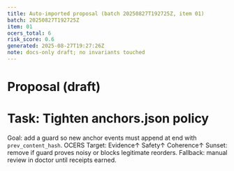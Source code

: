 ```yaml
---
title: Auto-imported proposal (batch 20250827T192725Z, item 01)
batch: 20250827T192725Z
item: 01
ocers_total: 6
risk_score: 0.6
generated: 2025-08-27T19:27:26Z
note: docs-only draft; no invariants touched
---
```


# Proposal (draft)
# Task: Tighten anchors.json policy
Goal: add a guard so new anchor events must append at end with `prev_content_hash`.
OCERS Target: Evidence↑ Safety↑ Coherence↑
Sunset: remove if guard proves noisy or blocks legitimate reorders.
Fallback: manual review in doctor until receipts earned.
